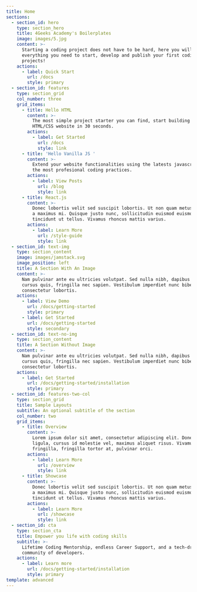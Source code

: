 ```yaml
---
title: Home
sections:
  - section_id: hero
    type: section_hero
    title: 4Geeks Academy's Boilerplates
    image: images/5.jpg
    content: >-
      Starting a coding project does not have to be hard, here you will find
      everything you need to start, develop and publish your first coding
      projects!
    actions:
      - label: Quick Start
        url: /docs
        style: primary
  - section_id: features
    type: section_grid
    col_number: three
    grid_items:
      - title: Hello HTML
        content: >-
          The most simple project starter you can find, start building an
          HTML/CSS website in 30 seconds.
        actions:
          - label: Get Started
            url: /docs
            style: link
      - title: 'Hello Vanilla JS '
        content: >-
          Extend your website functionalities using the latests javascript and
          the most profesional coding practices.
        actions:
          - label: View Posts
            url: /blog
            style: link
      - title: React.js
        content: >-
          Donec lobortis velit sed suscipit lobortis. Ut non quam metus. Nullam
          a maximus mi. Quisque justo nunc, sollicitudin euismod euismod at,
          tincidunt ut tellus. Vivamus rhoncus mattis varius.
        actions:
          - label: Learn More
            url: /style-guide
            style: link
  - section_id: text-img
    type: section_content
    image: images/jamstack.svg
    image_position: left
    title: A Section With An Image
    content: >-
      Nam pulvinar ante eu ultricies volutpat. Sed nulla nibh, dapibus sit amet
      cursus quis, fringilla nec sapien. Vestibulum imperdiet nunc bibendum
      consectetur lobortis.
    actions:
      - label: View Demo
        url: /docs/getting-started
        style: primary
      - label: Get Started
        url: /docs/getting-started
        style: secondary
  - section_id: text-no-img
    type: section_content
    title: A Section Without Image
    content: >-
      Nam pulvinar ante eu ultricies volutpat. Sed nulla nibh, dapibus sit amet
      cursus quis, fringilla nec sapien. Vestibulum imperdiet nunc bibendum
      consectetur lobortis.
    actions:
      - label: Get Started
        url: /docs/getting-started/installation
        style: primary
  - section_id: features-two-col
    type: section_grid
    title: Sample Layouts
    subtitle: An optional subtitle of the section
    col_number: two
    grid_items:
      - title: Overview
        content: >-
          Lorem ipsum dolor sit amet, consectetur adipiscing elit. Donec nisl
          ligula, cursus id molestie vel, maximus aliquet risus. Vivamus in nibh
          fringilla, fringilla tortor at, pulvinar orci.
        actions:
          - label: Learn More
            url: /overview
            style: link
      - title: Showcase
        content: >-
          Donec lobortis velit sed suscipit lobortis. Ut non quam metus. Nullam
          a maximus mi. Quisque justo nunc, sollicitudin euismod euismod at,
          tincidunt ut tellus. Vivamus rhoncus mattis varius.
        actions:
          - label: Learn More
            url: /showcase
            style: link
  - section_id: cta
    type: section_cta
    title: Empower you life with coding skills
    subtitle: >-
      Lifetime Coding Mentorship, endless Career Support, and a tech-driven
      community of developers.
    actions:
      - label: Learn more
        url: /docs/getting-started/installation
        style: primary
template: advanced
---
```

